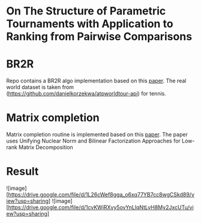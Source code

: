 # On The Structure of Parametric Tournaments with Application to Ranking from Pairwise Comparisons
# BR2R
Repo contains a BR2R algo implementation based on this [paper](https://proceedings.neurips.cc/paper/2021/hash/64dafb11e52edd3cd840bf24e56ddce6-Abstract.html).
The real world dataset is taken from (https://github.com/danielkorzekwa/atpworldtour-api) for tennis.
# Matrix completion
Matrix completion routine is implemented based on this [paper](https://ieeexplore.ieee.org/stamp/stamp.jsp?tp=&arnumber=6751420).
The paper uses Unifying Nuclear Norm and Bilinear Factorization Approaches for Low-rank Matrix Decomposition
# Result
![image][https://drive.google.com/file/d/1L26cWef8gga_o6xq77YB7cc8wgCSkd89/view?usp=sharing]
![image][https://drive.google.com/file/d/1cvKWjRXvy5ovYnLlqNtLyH8My2JxcUTu/view?usp=sharing]
